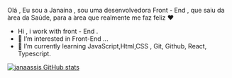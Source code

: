 Olá , Eu sou a Janaína , sou uma desenvolvedora Front - End , que saiu da àrea da Saúde, para a àrea que realmente me faz feliz :heart: 
- Hi , i work with front - End .
- 👀 I’m interested in Front-End ...
- 🌱 I’m currently learning JavaScript,Html,CSS , Git, Github, React, Typescript.

[![janaassis GitHub stats](https://github-readme-stats.vercel.app/api?username=janaassis)](https://github.com/anuraghazra/github-readme-stats)


<!---
jana8890/jana8890 is a ✨ special ✨ repository because its `README.md` (this file) appears on your GitHub profile.
You can click the Preview link to take a look at your changes.
--->
